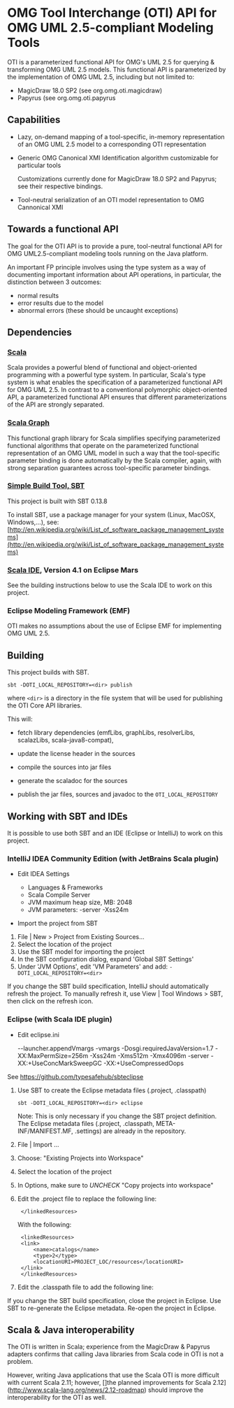 # OMG Tool Interchange (OTI) API for OMG UML 2.5-compliant Modeling Tools

OTI is a parameterized functional API for OMG's UML 2.5 for querying & transforming OMG UML 2.5 models.
This functional API is parameterized by the implementation of OMG UML 2.5, including but not limited to:
- MagicDraw 18.0 SP2 (see org.omg.oti.magicdraw)
- Papyrus (see org.omg.oti.papyrus

## Capabilities

- Lazy, on-demand mapping of a tool-specific, in-memory representation of an OMG UML 2.5 model 
  to a corresponding OTI representation
 
- Generic OMG Canonical XMI Identification algorithm customizable for particular tools

  Customizations currently done for MagicDraw 18.0 SP2 and Papyrus; see their respective bindings. 

- Tool-neutral serialization of an OTI model representation to OMG Cannonical XMI

## Towards a functional API

The goal for the OTI API is to provide a pure, tool-neutral functional API for OMG UML2.5-compliant modeling tools
running on the Java platform.

An important FP principle involves using the type system as a way of documenting important information
 about API operations, in particular, the distinction between 3 outcomes:

   - normal results
   - error results due to the model
   - abnormal errors (these should be uncaught exceptions)

## Dependencies

### [Scala](http://www.scala-lang.org)

Scala provides a powerful blend of functional and object-oriented programming with a powerful type system.
In particular, Scala's type system is what enables the specification of a parameterized functional API for OMG UML 2.5.
In contrast to a conventional polymorphic object-oriented API, a parameterized functional API ensures that different parameterizations of the API are strongly separated. 

### [Scala Graph](http://www.scala-graph.org)

This functional graph library for Scala simplifies specifying parameterized functional algorithms 
that operate on the parameterized functional representation of an OMG UML model in such a way 
that the tool-specific parameter binding is done automatically by the Scala compiler, again, 
with strong separation guarantees across tool-specific parameter bindings.

### [Simple Build Tool, SBT](http://www.scala-sbt.org/documentation.html)

This project is built with SBT 0.13.8

To install SBT, use a package manager for your system (Linux, MacOSX, Windows,...), see: [http://en.wikipedia.org/wiki/List_of_software_package_management_systems](http://en.wikipedia.org/wiki/List_of_software_package_management_systems)

### [Scala IDE](http://scala-ide.org), Version 4.1 on Eclipse Mars

See the building instructions below to use the Scala IDE to work on this project.

### Eclipse Modeling Framework (EMF)

OTI makes no assumptions about the use of Eclipse EMF for implementing OMG UML 2.5.
 
## Building 

This project builds with SBT.

```
sbt -DOTI_LOCAL_REPOSITORY=<dir> publish
```

where `<dir>` is a directory in the file system that will be used for publishing the OTI Core API libraries.

This will:

- fetch library dependencies (emfLibs, graphLibs, resolverLibs, scalazLibs, scala-java8-compat), 

- update the license header in the sources

- compile the sources into jar files

- generate the scaladoc for the sources

- publish the jar files, sources and javadoc to the `OTI_LOCAL_REPOSITORY`

## Working with SBT and IDEs

It is possible to use both SBT and an IDE (Eclipse or IntelliJ) to work on this project.

### IntelliJ IDEA Community Edition (with JetBrains Scala plugin)

- Edit IDEA Settings

  - Languages & Frameworks
  - Scala Compile Server
  - JVM maximum heap size, MB: 2048
  - JVM parameters: -server -Xss24m
  
- Import the project from SBT

1. File | New > Project from Existing Sources...
2. Select the location of the project
3. Use the SBT model for importing the project
4. In the SBT configuration dialog, expand 'Global SBT Settings'
5. Under 'JVM Options', edit 'VM Parameters' and add: `-DOTI_LOCAL_REPOSITORY=<dir>`

If you change the SBT build specification, IntelliJ should automatically refresh the project.
To manually refresh it, use View | Tool Windows > SBT, then click on the refresh icon.

### Eclipse (with Scala IDE plugin)

- Edit eclipse.ini

    --launcher.appendVmargs
    -vmargs
    -Dosgi.requiredJavaVersion=1.7
    -XX:MaxPermSize=256m
    -Xss24m
    -Xms512m
    -Xmx4096m
    -server
    -XX:+UseConcMarkSweepGC
    -XX:+UseCompressedOops
    
See https://github.com/typesafehub/sbteclipse

1. Use SBT to create the Eclipse metadata files (.project, .classpath)

    `sbt -DOTI_LOCAL_REPOSITORY=<dir> eclipse`
   
   Note: This is only necessary if you change the SBT project definition.
   The Eclipse metadata files (.project, .classpath, META-INF/MANIFEST.MF, .settings) are already in the repository.
   
2. File | Import ...
3. Choose: "Existing Projects into Workspace"
4. Select the location of the project
5. In Options, make sure to *UNCHECK* "Copy projects into workspace"
6. Edit the .project file to replace the following line:

        </linkedResources>

    With the following: 

        <linkedResources>
	  	<link>
			<name>catalogs</name>
			<type>2</type>
			<locationURI>PROJECT_LOC/resources</locationURI>
		</link>
        </linkedResources>

7. Edit the .classpath file to add the following line:

	<classpathentry kind="src" path="catalogs"/>
	
If you change the SBT build specification, close the project in Eclipse.
Use SBT to re-generate the Eclipse metadata.
Re-open the project in Eclipse.


## Scala & Java interoperability

The OTI is written in Scala; experience from the MagicDraw & Papyrus adapters confirms that calling Java libraries from Scala code in OTI is not a problem.

However, writing Java applications that use the Scala OTI is more difficult with current Scala 2.11; however, []the planned improvements for Scala 2.12](http://www.scala-lang.org/news/2.12-roadmap) should improve the interoperability for the OTI as well.
